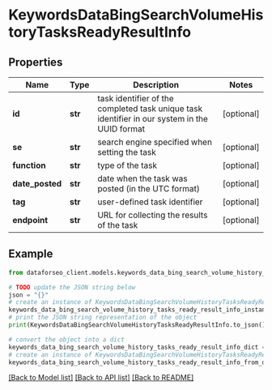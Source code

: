 # KeywordsDataBingSearchVolumeHistoryTasksReadyResultInfo


## Properties

Name | Type | Description | Notes
------------ | ------------- | ------------- | -------------
**id** | **str** | task identifier of the completed task unique task identifier in our system in the UUID format | [optional] 
**se** | **str** | search engine specified when setting the task | [optional] 
**function** | **str** | type of the task | [optional] 
**date_posted** | **str** | date when the task was posted (in the UTC format) | [optional] 
**tag** | **str** | user-defined task identifier | [optional] 
**endpoint** | **str** | URL for collecting the results of the task | [optional] 

## Example

```python
from dataforseo_client.models.keywords_data_bing_search_volume_history_tasks_ready_result_info import KeywordsDataBingSearchVolumeHistoryTasksReadyResultInfo

# TODO update the JSON string below
json = "{}"
# create an instance of KeywordsDataBingSearchVolumeHistoryTasksReadyResultInfo from a JSON string
keywords_data_bing_search_volume_history_tasks_ready_result_info_instance = KeywordsDataBingSearchVolumeHistoryTasksReadyResultInfo.from_json(json)
# print the JSON string representation of the object
print(KeywordsDataBingSearchVolumeHistoryTasksReadyResultInfo.to_json())

# convert the object into a dict
keywords_data_bing_search_volume_history_tasks_ready_result_info_dict = keywords_data_bing_search_volume_history_tasks_ready_result_info_instance.to_dict()
# create an instance of KeywordsDataBingSearchVolumeHistoryTasksReadyResultInfo from a dict
keywords_data_bing_search_volume_history_tasks_ready_result_info_from_dict = KeywordsDataBingSearchVolumeHistoryTasksReadyResultInfo.from_dict(keywords_data_bing_search_volume_history_tasks_ready_result_info_dict)
```
[[Back to Model list]](../README.md#documentation-for-models) [[Back to API list]](../README.md#documentation-for-api-endpoints) [[Back to README]](../README.md)



